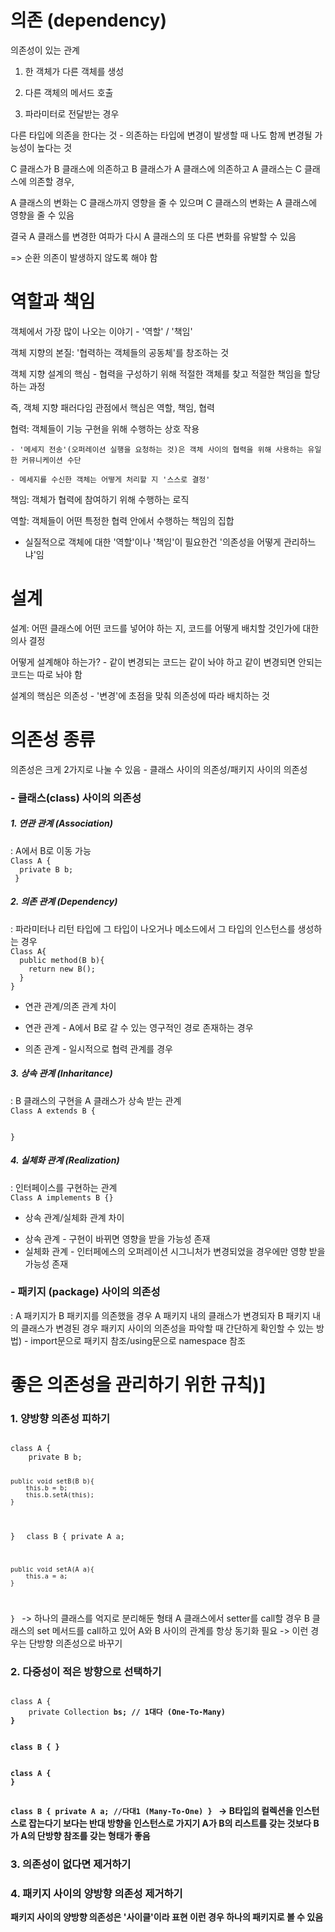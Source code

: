 <h1>의존 (dependency)</h1>

의존성이 있는 관계

1. 한 객체가 다른 객체를 생성


2. 다른 객체의 메서드 호출


3. 파라미터로 전달받는 경우


다른 타입에 의존을 한다는 것 - 의존하는 타입에 변경이 발생할 때 나도 함께 변경될 가능성이 높다는 것


C 클래스가 B 클래스에 의존하고 B 클래스가 A 클래스에 의존하고 A 클래스는 C 클래스에 의존할 경우,

A 클래스의 변화는 C 클래스까지 영향을 줄 수 있으며 C 클래스의 변화는 A 클래스에 영향을 줄 수 있음

결국 A 클래스를 변경한 여파가 다시 A 클래스의 또 다른 변화를 유발할 수 있음

=> 순환 의존이 발생하지 않도록 해야 함


<h1>역할과 책임</h1>
객체에서 가장 많이 나오는 이야기 - '역할' / '책임'

객체 지향의 본질: '협력하는 객체들의 공동체'를 창조하는 것

객체 지향 설계의 핵심 - 협력을 구성하기 위해 적절한 객체를 찾고 적절한 책임을 할당하는 과정

즉, 객체 지향 패러다임 관점에서 핵심은 역할, 책임, 협력


협력: 객체들이 기능 구현을 위해 수행하는 상호 작용

	- '메세지 전송'(오퍼레이션 실행을 요청하는 것)은 객체 사이의 협력을 위해 사용하는 유일한 커뮤니케이션 수단
	
	- 메세지를 수신한 객체는 어떻게 처리할 지 '스스로 결정'
	
책임: 객체가 협력에 참여하기 위해 수행하는 로직

역할: 객체들이 어떤 특정한 협력 안에서 수행하는 책임의 집합


* 실질적으로 객체에 대한 '역할'이나 '책임'이 필요한건 '의존성을 어떻게 관리하느냐'임


<h1>설계</h1>
설계: 어떤 클래스에 어떤 코드를 넣어야 하는 지, 코드를 어떻게 배치할 것인가에 대한 의사 결정

어떻게 설계해야 하는가? - 같이 변경되는 코드는 같이 놔야 하고 같이 변경되면 안되는 코드는 따로 놔야 함


설계의 핵심은 의존성 - '변경'에 초점을 맞춰 의존성에 따라 배치하는 것


<h1>의존성 종류</h1>
의존성은 크게 2가지로 나눌 수 있음 - 클래스 사이의 의존성/패키지 사이의 의존성

<h3>- 클래스(class) 사이의 의존성</h3>
<h5>1. 연관 관계 (Association)</h5>
    : A에서 B로 이동 가능
    
<code>
Class A {
  private B b;
 }
</code>

<h5>2. 의존 관계 (Dependency)</h5>
  : 파라미터나 리턴 타입에 그 타입이 나오거나 메소드에서 그 타입의 인스턴스를 생성하는 경우
  
<code>
Class A{
  public method(B b){
    return new B();
  }
}
</code>


* 연관 관계/의존 관계 차이 
- 연관 관계 - A에서 B로 갈 수 있는 영구적인 경로 존재하는 경우

- 의존 관계 - 일시적으로 협력 관계를 경우

<h5>3. 상속 관계 (Inharitance)</h5>
  : B 클래스의 구현을 A 클래스가 상속 받는 관계 
  
<code>
Class A extends B {
	
}
</code>

<h5>4. 실체화 관계 (Realization)</h5>
  : 인터페이스를 구현하는 관계
  
<code>
Class A implements B {}
</code> 


* 상속 관계/실체화 관계 차이
- 상속 관계 - 구현이 바뀌면 영향을 받을 가능성 존재
- 실체화 관계 - 인터페에스의 오퍼레이션 시그니처가 변경되었을 경우에만 영향 받을 가능성 존재


<h3>- 패키지 (package) 사이의 의존성</h3>
  : A 패키지가 B 패키지를 의존했을 경우 A 패키지 내의 클래스가 변경되자 B 패키지 내의 클래스가 변경된 경우
  패키지 사이의 의존성을 파악할 때 간단하게 확인할 수 있는 방법)
   - import문으로 패키지 참조/using문으로 namespace 참조


<h1>좋은 의존성을 관리하기 위한 규칙)]</h1>
<h3>1. 양방향 의존성 피하기</h3>
<code>
class A {
	private B b;
	
	public void setB(B b){
		this.b = b;
		this.b.setA(this);
	}
}
</code>
<code>
class B {
	private A a;
	
	public void setA(A a){
		this.a = a;
	}
}
</code>
-> 하나의 클래스를 억지로 분리해둔 형태
A 클래스에서 setter를 call할 경우 B 클래스의 set 메서드를 call하고 있어 A와 B 사이의 관계를 항상 동기화 필요
-> 이런 경우는 단방향 의존성으로 바꾸기

<h3>2. 다중성이 적은 방향으로 선택하기</h3>
<code>
class A {
	private Collection<B> bs; // 1대다 (One-To-Many)
}

class B {
}
</code>

<code>
class A {
}

class B {
	private A a; //다대1 (Many-To-One)
}
</code>
-> B타입의 컬렉션을 인스턴스로 잡는다기 보다는 반대 방향을 인스턴스로 가지기
A가 B의 리스트를 갖는 것보다 B가 A의 단방향 참조를 갖는 형태가 좋음

<h3>3. 의존성이 없다면 제거하기</h3>

<h3>4. 패키지 사이의 양방향 의존성 제거하기</h3>
패키지 사이의 양방향 의존성은 '사이클'이라 표현
이런 경우 하나의 패키지로 볼 수 있음
